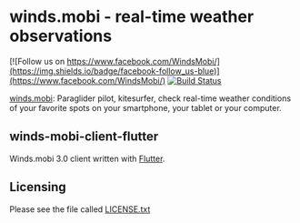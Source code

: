 winds.mobi - real-time weather observations
===========================================

[![Follow us on https://www.facebook.com/WindsMobi/](https://img.shields.io/badge/facebook-follow_us-blue)](https://www.facebook.com/WindsMobi/)
[![Build Status](https://travis-ci.org/winds-mobi/winds-mobi-client-flutter.svg?branch=develop)](https://travis-ci.org/winds-mobi/winds-mobi-client-flutter)

[winds.mobi](http://winds.mobi): Paraglider pilot, kitesurfer, check real-time weather conditions of your favorite spots
on your smartphone, your tablet or your computer.

winds-mobi-client-flutter
--------------------

Winds.mobi 3.0 client written with [Flutter](https://flutter.dev).

Licensing
---------

Please see the file called [LICENSE.txt](https://github.com/winds-mobi/winds-mobi-client-flutter/blob/master/LICENSE.txt)

